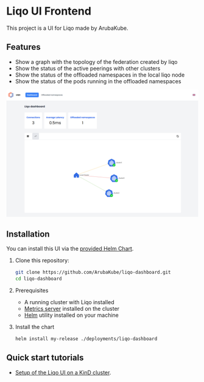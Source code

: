 # Liqo UI Frontend

This project is a UI for Liqo made by ArubaKube.

## Features

- Show a graph with the topology of the federation created by liqo
- Show the status of the active peerings with other clusters
- Show the status of the offloaded namespaces in the local liqo node
- Show the status of the pods running in the offloaded namespaces

![A screenshot of the UI](./docs/screenshot.png)

## Installation

You can install this UI via the [provided Helm Chart](./deployments/).

1. Clone this repository:

    ```bash
    git clone https://github.com/ArubaKube/liqo-dashboard.git
    cd liqo-dashboard
    ```

2. Prerequisites

    - A running cluster with Liqo installed
    - [Metrics server](https://github.com/kubernetes-sigs/metrics-server) installed on the cluster
    - [Helm](https://helm.sh/docs/intro/install/) utility installed on your machine
  
3. Install the chart

    ```bash
    helm install my-release ./deployments/liqo-dashboard
    ```

## Quick start tutorials

- [Setup of the Liqo UI on a KinD cluster](docs/setup-on-kind.md).
